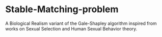 # Stable-Matching-problem
A Biological Realism variant of the Gale-Shapley algorithm inspired from works on Sexual Selection and Human Sexual Behavior theory.
